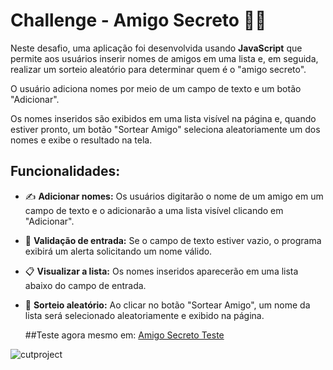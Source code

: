 # Challenge - Amigo Secreto 🕵️‍♂️

Neste desafio, uma aplicação foi desenvolvida usando **JavaScript** que permite aos usuários inserir nomes de amigos em uma lista e, em seguida, realizar um sorteio aleatório para determinar quem é o "amigo secreto".

O usuário adiciona nomes por meio de um campo de texto e um botão "Adicionar".

Os nomes inseridos são exibidos em uma lista visível na página e, quando estiver pronto, um botão "Sortear Amigo" seleciona aleatoriamente um dos nomes e exibe o resultado na tela.

## **Funcionalidades:**

- ✍️ **Adicionar nomes:** Os usuários digitarão o nome de um amigo em um campo de texto e o adicionarão a uma lista visível clicando em "Adicionar".
- 🛂 **Validação de entrada:** Se o campo de texto estiver vazio, o programa exibirá um alerta solicitando um nome válido.
- 📋 **Visualizar a lista:** Os nomes inseridos aparecerão em uma lista abaixo do campo de entrada.
- 🎲 **Sorteio aleatório:** Ao clicar no botão "Sortear Amigo", um nome da lista será selecionado aleatoriamente e exibido na página.

  ##Teste agora mesmo em:
  [Amigo Secreto Teste](https://challenge-amigo-secreto-two-plum.vercel.app/)

![cutproject](https://github.com/user-attachments/assets/7efc9413-7d66-4f52-b29b-3e7cb39dad56)


